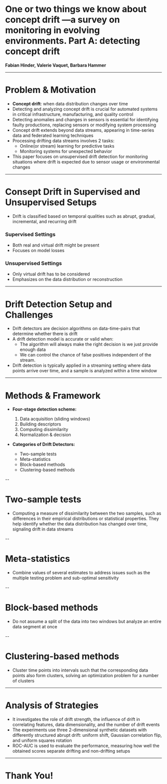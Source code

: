 # One or two things we know about concept drift —a survey on monitoring in evolving environments. Part A: detecting concept drift

**Fabian Hinder, Valerie Vaquet, Barbara Hammer**

---

# Problem & Motivation

- **Concept drift**: when data distribution changes over time
- Detecting and analyzing concept drift is crucial for automated systems in critical
 infrastructure, manufacturing, and quality control
- Detecting anomalies and changes in sensors is essential for identifying faulty 
productions, replacing sensors or modifying system processing
- Concept drift extends beyond data streams, appearing in time-series data and federated
 learning techniques
- Processing drifting data streams involves 2 tasks:
  - Online(or stream) learning for predictive tasks
  - Monitoring systems for unexpected behavior
- This paper focuses on unsupervised drift detection for monitoring situations where 
drift is expected due to sensor usage or environmental changes

---

# Consept Drift in Supervised and Unsupervised Setups

- Drift is classified based on temporal qualities such as abrupt, gradual, incremental,
 and recurring drift
### Supervised Settings
- Both real and virtual drift might be present
- Focuses on model losses

### Unsupervised Settings
- Only virtual drift has to be considered
- Emphasizes on the data distribution or reconstruction


<!-- - Reviews & categorizes unsupervised drift detection methods
- Proposes a general four-stage detection scheme
- Compares methods on synthetic data
- Provides practical guidelines for practitioners -->

<!-- Notes: 
Summarize the contributions:
formal definitions, taxonomy of methods, a general detection framework, experiments, and
 guidelines for selecting methods.-->

---

# Drift Detection Setup and Challenges

- Drift detectors are decision algorithms on data-time-pairs that determine whether 
there is drift
- A drift detection model is accurate
or valid when:
  - The algorithm will always make the right decision is we just provide enough data
  - We can control the chance of false positives independent of the stream.
- Drift detection is typically applied in a streaming setting where data points arrive 
over time, and a sample is analyzed within a time window

---

# Methods & Framework

- **Four-stage detection scheme:**
  1. Data acquisition (sliding windows)
  2. Building descriptors
  3. Computing dissimilarity
  4. Normalization & decision

- **Categories of Drift Detectors:**
  - Two-sample tests
  - Meta-statistics
  - Block-based methods
  - Clustering-based methods

--

# Two-sample tests
  - Computing a measure of dissimilarity between the two samples, such as differences 
  in their empirical distributions or statistical properties. They help identify 
  whether the data distribution has changed over time, signaling drift in data streams

--

# Meta-statistics
  - Combine values of several estimates to address issues such as the multiple testing problem and sub-optimal sensitivity

--

# Block-based methods
  - Do not assume a split of the data into two windows but analyze an entire data 
  segment at once

--

# Clustering-based methods
  - Cluster time points into intervals such that the corresponding data points also form clusters, solving an optimization problem for a number of clusters

<!-- Notes:
The authors propose a general scheme with 4 stages: windowing, describing distributions,
 computing differences, and deciding if drift occurred.  
They also categorize existing methods into 4 types based on their strategy. -->

---

# Analysis of Strategies

- It investigates the role of drift strength, the influence of drift in correlating 
features, data dimensionality, and the number of drift events
- The experiments use three 2-dimensional synthetic datasets with differently structured
 abrupt drift: uniform shift, Gaussian correlation flip, and uniform squares rotation
- ROC-AUC is used to evaluate the performance, measuring how well the obtained scores 
 separate drifting and non-drifting setups

---

<!-- # Results & Takeaways

- Drift is formalized as **statistical dependence between data & time**
- Different methods have strengths & weaknesses depending on the scenario
- First comprehensive survey focused on **unsupervised monitoring**
- Practical guidance for monitoring & anomaly detection in real-world systems

Notes:
Highlight the main takeaway: the paper clarifies the landscape of unsupervised drift 
detection for monitoring tasks.  
It shows no single method is best; choice depends on the problem specifics.  
Provides clear guidance for practitioners.

--- -->

# Thank You!



